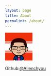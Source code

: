 ```yaml
---
layout: page
title: About
permalink: /about/
---
```


<img src="/images/headImage.jpg" height="90px" width="90px" />

Github:<a href="https://github.com/AllenChyou">@Allenchyou</a>
